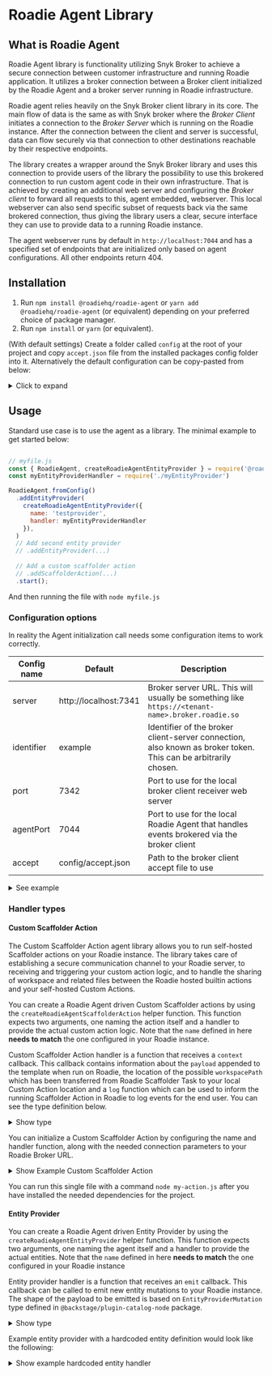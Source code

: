 # Roadie Agent Library

## What is Roadie Agent

Roadie Agent library is functionality utilizing Snyk Broker to achieve a secure connection between customer infrastructure and running Roadie application. It utilizes a broker connection between a Broker client initialized by the Roadie Agent and a broker server running in Roadie infrastructure.

Roadie agent relies heavily on the Snyk Broker client library in its core. The main flow of data is the same as with Snyk broker where the _Broker Client_ initiates a connection to the _Broker Server_ which is running on the Roadie instance. After the connection between the client and server is successful, data can flow securely via that connection to other destinations reachable by their respective endpoints.

The library creates a wrapper around the Snyk Broker library and uses this connection to provide users of the library the possibility to use this brokered connection to run custom agent code in their own infrastructure. That is achieved by creating an additional web server and configuring the _Broker client_ to forward all requests to this, agent embedded, webserver. This local webserver can also send specific subset of requests back via the same brokered connection, thus giving the library users a clear, secure interface they can use to provide data to a running Roadie instance.

The agent webserver runs by default in `http://localhost:7044` and has a specified set of endpoints that are initialized only based on agent configurations. All other endpoints return 404.


## Installation

1. Run `npm install @roadiehq/roadie-agent` or `yarn add @roadiehq/roadie-agent` (or equivalent) depending on your preferred choice of package manager.
2. Run `npm install` or `yarn` (or equivalent).

(With default settings) Create a folder called `config` at the root of your project and copy `accept.json` file from the installed packages config folder into it. Alternatively the default configuration can be copy-pasted from below:
<details>

<summary>Click to expand</summary>


```json
{
  "private": [
    {
      "method": "GET",
      "path": "/agent-provider/*",
      "origin": "http://localhost:7044"
    }  ,
    {
      "method": "POST",
      "path": "/scaffolder-action/*",
      "origin": "http://localhost:7044"
    }
  ],
  "public": [
    {
      "method": "any",
      "path": "/*"
    }
  ]
}

```

</details>

## Usage

Standard use case is to use the agent as a library. The minimal example to get started below:

```javascript

// myfile.js
const { RoadieAgent, createRoadieAgentEntityProvider } = require('@roadiehq/roadie-agent')
const myEntityProviderHandler = require('./myEntityProvider')

RoadieAgent.fromConfig()
  .addEntityProvider(
    createRoadieAgentEntityProvider({
      name: 'testprovider',
      handler: myEntityProviderHandler
    }),
  )
  // Add second entity provider
  // .addEntityProvider(...)   
  
  // Add a custom scaffolder action
  // .addScaffolderAction(...) 
  .start();

```

And then running the file with `node myfile.js`

### Configuration options

In reality the Agent initialization call needs some configuration items to work correctly.

| Config name | Default               | Description                                                                                                     |
|-------------|-----------------------|-----------------------------------------------------------------------------------------------------------------|
| server      | http://localhost:7341 | Broker server URL. This will usually be something like `https://<tenant-name>.broker.roadie.so`                 |
| identifier  | example               | Identifier of the broker client-server connection, also known as broker token. This can be arbitrarily chosen.  |
| port        | 7342                  | Port to use for the local broker client receiver web server                                                     |
| agentPort   | 7044                  | Port to use for the local Roadie Agent that handles events brokered via the broker client                       |
| accept      | config/accept.json    | Path to the broker client accept file to use                                                                    |


<details>

<summary>See example</summary>


```js
RoadieAgent.fromConfig({
      server: 'https://myroadie.broker.roadie.so',
      identifier: 'my-dev-cluster-roadie-agent',
      accept: '/etc/config/my-modified-accept.json',
   })
  .addEntityProvider(
    createRoadieAgentEntityProvider({
      name: 'testprovider',
      handler: myEntityProviderHandler
    }),
  )
  .start();
```
</details>

### Handler types

#### Custom Scaffolder Action

The Custom Scaffolder Action agent library allows you to run self-hosted Scaffolder actions on your Roadie instance. The library takes care of establishing a secure communication channel to your Roadie server, to receiving and triggering your custom action logic, and to handle the sharing of workspace and related files between the Roadie hosted builtin actions and your self-hosted Custom Actions. 

You can create a Roadie Agent driven Custom Scaffolder actions by using the `createRoadieAgentScaffolderAction` helper function. This function expects two arguments, one naming the action itself and a handler to provide the actual custom action logic. Note that the `name` defined in here **needs to match** the one configured in your Roadie instance.

Custom Scaffolder Action handler is a function that receives a `context` callback. This callback contains information about the `payload` appended to the template when run on Roadie, the location of the possible `workspacePath` which has been transferred from Roadie Scaffolder Task to your local Custom Action location and a `log` function which can be used to inform the running Scaffolder Action in Roadie to log events for the end user. You can see the type definition below.  

<details>
<summary>Show type</summary>

```typescript
export interface ScaffolderActionContext {
  log: (content: string, context?: Record<string, string>) => Promise<void>; 
  workspacePath: string;
  payload: { body: Record<string, string> };
}
```
</details>

You can initialize a Custom Scaffolder Action by configuring the name and handler function, along with the needed connection parameters to your Roadie Broker URL. 


<details>
<summary>Show Example Custom Scaffolder Action</summary>

```javascript
// my-action.js
import { RoadieAgent, createRoadieAgentScaffolderAction } from '@roadiehq/roadie-agent';
import fs from 'fs';

const config = {
  server: 'https://my-roadie-instance.broker.roadie.so',
  identifier: 'roadie-custom-action-token',
};

RoadieAgent.fromConfig(config)
  .addScaffolderAction(
    createRoadieAgentScaffolderAction({
      name: 'test-action', // The name of the action as defined in Roadie
      handler: async (ctx) => {
        try {
          fs.writeFileSync(
            `${ctx.workspacePath}/test.txt`,
            'new file with new contents',
          ); 
          // Writing a new file into the shared workspace
        } catch (err) {
          console.error(err);  // Local logging on the Roadie Agent process
        }

        let count = 0;
        while (count < 5) {  // Additional other actions that is wanted to be taken. This time looping for 5 seconds
          await new Promise((resolve) => setTimeout(resolve, 1000));
          count++;
          await ctx.log(`hello world`); // Sending a log message to be displayed to the enduser
        } 
      },
    }),
  )
  // Add a second custom scaffolder action
  // .addScaffolderAction(...) 
  .start();

```
</details>

You can run this single file with a command `node my-action.js` after you have installed the needed dependencies for the project. 


#### Entity Provider

You can create a Roadie Agent driven Entity Provider by using the `createRoadieAgentEntityProvider` helper function. This function expects two arguments, one naming the agent itself and a handler to provide the actual entities. Note that the `name` defined in here **needs to match** the one configured in your Roadie instance 

Entity provider handler is a function that receives an `emit` callback. This callback can be called to emit new entity mutations to your Roadie instance. The shape of the payload to be emitted is based on `EntityProviderMutation` type defined in `@backstage/plugin-catalog-node` package. 
<details>
<summary>Show type</summary>

```typescript
export declare type EntityProviderMutation = {
    type: 'full';
    entities: DeferredEntity[];
} | {
    type: 'delta';
    added: DeferredEntity[];
    removed: DeferredEntity[];
};

export declare type DeferredEntity = {
  entity: Entity;
  locationKey?: string;
};
```
</details>


Example entity provider with a hardcoded entity definition would look like the following:

<details>
<summary>Show example hardcoded entity handler</summary>


```typescript
const fakePayload = {
  type: 'full',
  entities: [
    {
      entity: {
        metadata: {
          namespace: 'default',
          annotations: {},
          name: 'locally-provided-group-entity',
          title: 'Locally provided entity',
          description:
            'Entity that is provided via Broker connection from an entity provider running on a separate machine',
        },
        apiVersion: 'backstage.io/v1alpha1',
        kind: 'Group',
        spec: {
          type: 'team',
          profile: {
            displayName: 'Locally provided group entity',
            email: 'team-alpha@example.com',
            picture:
              'https://avatars.dicebear.com/api/identicon/team-alpha@example.com.svg?background=%23fff&margin=25',
          },
          children: [],
        },
      },
    },
  ],
};

const myEntityHandler = async (emit) => {
  await emit(fakePayload);
}
```
</details>


